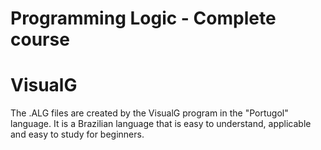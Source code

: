 # Programming Logic - Complete course

# VisualG
The .ALG files are created by the VisualG program in the "Portugol" language.
It is a Brazilian language that is easy to understand, applicable and easy to study for beginners.
